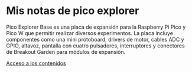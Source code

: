 # Mis notas de pico explorer
Pico Explorer Base es una placa de expansión para la Raspberry Pi Pico y Pico W que permitir realizar diversos experimentos. La placa incluye componentes como una mini protoboard, drivers de motor, cables ADC y GPIO, altavoz, pantalla con cuatro pulsadores, interruptores y conectores de Breakout Garden para módulos de expansión.

[Acceso a los contenidos](https://fgcoca.github.io/Mis-notas-de-pico-explorer/)
